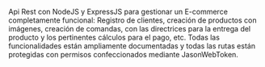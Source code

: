 Api Rest con NodeJS y ExpressJS para gestionar un E-commerce completamente funcional: Registro de clientes, creación de productos con imágenes, creación de comandas, con las directrices para la entrega del producto y los pertinentes cálculos para el pago, etc. Todas las funcionalidades están ampliamente documentadas y todas las rutas están protegidas con permisos confeccionados mediante JasonWebToken.